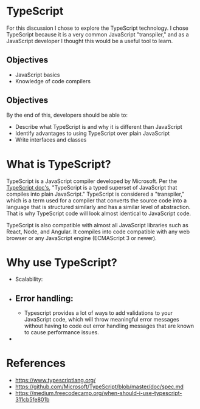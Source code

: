 # TypeScript

For this discussion I chose to explore the TypeScript technology. I chose TypeScript
because it is a very common JavaScript "transpiler," and as a JavaScript developer
I thought this would be a useful tool to learn.

## Objectives

-  JavaScript basics
-  Knowledge of code compilers

## Objectives

By the end of this, developers should be able to:

-  Describe what TypeScript is and why it is different than JavaScript
-  Identify advantages to using TypeScript over plain JavaScript
-  Write interfaces and classes

# What is TypeScript?

TypeScript is a JavaScript compiler developed by Microsoft. Per the [TypeScript
doc's](https://www.typescriptlang.org/index.html), "TypeScript is a typed superset of JavaScript that compiles into plain
JavaScript." TypeScript is considered a "transpiler," which is a term
used for a compiler that converts the source code into a language that is structured
similarly and has a similar level of abstraction. That is why TypeScript code will
look almost identical to JavaScript code.

TypeScript is also compatible with almost all JavaScript libraries such as React,
Node, and Angular. It compiles into code compatible with any web browser or any
JavaScript engine (ECMAScript 3 or newer).

# Why use TypeScript?

  - Scalability:
  - ## Error handling:
    - Typescript provides a lot of ways to add validations to your
      JavaScript code, which will throw meaningful error messages without having to
      code out error handling messages that are known to cause performance issues.
  -

# References
- https://www.typescriptlang.org/
- https://github.com/Microsoft/TypeScript/blob/master/doc/spec.md
- https://medium.freecodecamp.org/when-should-i-use-typescript-311cb5fe801b

